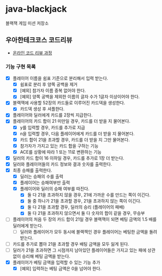 # java-blackjack

블랙잭 게임 미션 저장소

## 우아한테크코스 코드리뷰

* [온라인 코드 리뷰 과정](https://github.com/woowacourse/woowacourse-docs/blob/master/maincourse/README.md)

### 기능 구현 목록

- [x] 플레이어 이름을 쉼표 기준으로 분리해서 입력 받는다.
    - [x] 쉼표로 분리 후 양쪽 공백을 제거
    - [x] [예외] 참가자 이름 중복 없어야 한다.
    - [x] [예외] 양쪽 공백을 제외한 이름의 글자 수가 1글자 이상이어야 한다.
- [x] 블랙잭에 사용할 52장의 카드들로 이루어진 카드덱을 생성한다.
    - [x] 카드덱 생성 후 셔플한다.
- [x] 플레이어와 딜러에게 카드를 2장씩 지급한다.
- [x] 플레이어의 카드 합이 21 미만일 경우, 카드를 더 받을 지 물어본다.
    - [x] y를 입력할 경우, 카드를 추가로 지급
    - [x] n을 입력할 경우, 다음 플레이어에게 카드를 더 받을 지 물어본다.
    - [x] 카드 합이 21을 초과할 경우, 카드를 더 받을 지 그만 물어본다.
    - [x] 참가자가 가지고 있는 카드 합을 구하는 기능
    - [x] ACE를 상황에 따라 1 또는 11로 변환하는 기능
- [x] 딜러의 카드 합이 16 이하일 경우, 카드를 추가로 1장 더 받는다.
- [x] 딜러와 플레이어들의 카드 정보와 결과 숫자를 출력한다.
- [x] 최종 승패를 출력한다.
    - [x] 딜러는 승패의 수를 출력
    - [x] 플레이어는 승패여부만 출력
    - [x] 플레이어와 딜러의 승패 여부를 따진다.
        - [x] 둘 다 21을 초과하지 않을 경우, 21에 가까운 수를 만드는 쪽이 이긴다.
        - [x] 둘 중 하나가 21을 초과할 경우, 21을 초과하지 않는 쪽이 이긴다.
        - [x] 둘 다 21을 초과할 경우, 딜러의 승리 (플레이어의 패배)
        - [x] 둘 다 21을 초과하지 않으면서 둘 다 숫자의 합이 같을 경우, 무승부
- [ ] 플레이어의 처음 두 장의 카드 합이 21일 경우 블랙잭이 되면 베팅 금액의 1.5 배를 딜러에게 받는다.
    - [ ] 딜러와 플레이어가 모두 동시에 블랙잭인 경우 플레이어는 베팅한 금액을 돌려받는다.
- [ ] 카드를 추가로 뽑아 21을 초과할 경우 배팅 금액을 모두 잃게 된다.
- [ ] 딜러가 21을 초과하면 그 시점까지 남아있던 플레이어들은 가지고 있는 패에 상관 없이 승리해 베팅 금액을 받는다.
- [x] 플레이어가 베팅 금액을 입력할 수 있는 기능 추가
    - [x] [예외] 입력하는 베팅 금액은 0을 넘어야 한다.